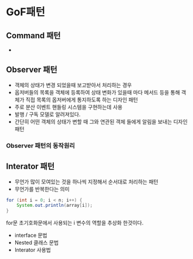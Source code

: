 # GoF패턴

## Command 패턴

- 

## Observer 패턴

- 객체의 상태가 변경 되었을때 보고받아서 처리하는 경우
- 옵저버들의 목록을 객체에 등록하여 상태 변화가 있을때 마다 메서드 등을 통해 객체가 직접 목록의 옵저버에게 통지하도록 하는 디자인 패턴
- 주로 분산 이벤트 핸들링 시스템을 구현하는데 사용
- 발행 / 구독 모델로 알려져있다.
- 간단히 어떤 객체의 상태가 변할 때 그와 연관된 객체 들에게 알림을 보내는 디자인 패턴

### Observer 패턴의 동작원리

## Interator 패턴

- 무언가 많이 모여있는 것을 하나씩 지정해서 순서대로 처리하는 패턴
- 무언가를 반복한다는 의미

```java
​for (int i = 0; i < n; i++) {
    System.out.println(array[i]);
}
```

for문 초기호화문에서 사용되는 i 변수의 역할을 추상화 한것이다.

- interface 문법
- Nested 클래스 문법
- Interator 사용법

